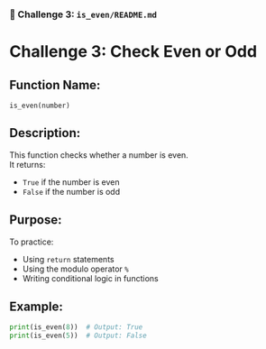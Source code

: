 ### 📁 Challenge 3: `is_even/README.md`

# Challenge 3: Check Even or Odd

## Function Name:
`is_even(number)`

## Description:
This function checks whether a number is even.  
It returns:
- `True` if the number is even  
- `False` if the number is odd

## Purpose:
To practice:
- Using `return` statements
- Using the modulo operator `%`
- Writing conditional logic in functions

## Example:
```python
print(is_even(8))  # Output: True
print(is_even(5))  # Output: False